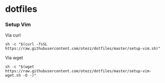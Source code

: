 # dotfiles

### Setup Vim
Via curl

    sh -c "$(curl -fsSL https://raw.githubusercontent.com/otezz/dotfiles/master/setup-vim.sh)"

Via wget

    sh -c "$(wget https://raw.githubusercontent.com/otezz/dotfiles/master/setup-vim-wget.sh -O -)"
